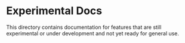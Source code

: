 # Experimental Docs

This directory contains documentation for features that are still experimental or under development and not yet ready for general use.
